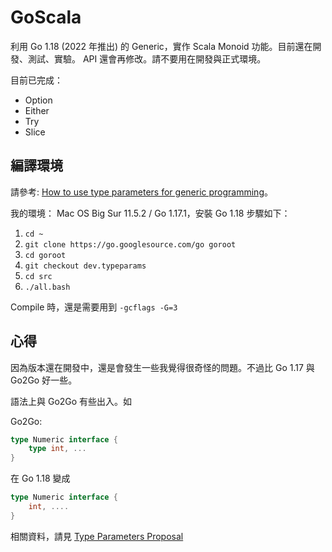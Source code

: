 #  GoScala

利用 Go 1.18 (2022 年推出) 的 Generic，實作 Scala Monoid 功能。目前還在開發、測試、實驗。 API 還會再修改。請不要用在開發與正式環境。

目前已完成：

- Option
- Either
- Try
- Slice


## 編譯環境

請參考: [How to use type parameters for generic programming](https://www.jetbrains.com/help/go/how-to-use-type-parameters-for-generic-programming.html)。

我的環境： Mac OS Big Sur 11.5.2 / Go 1.17.1，安裝 Go 1.18 步驟如下：

1. `cd ~`
1. `git clone https://go.googlesource.com/go goroot`
1. `cd goroot`
1. `git checkout dev.typeparams`
1. `cd src`
1. `./all.bash`

Compile 時，還是需要用到 `-gcflags -G=3`

## 心得

因為版本還在開發中，還是會發生一些我覺得很奇怪的問題。不過比 Go 1.17 與 Go2Go 好一些。

語法上與 Go2Go 有些出入。如

Go2Go:

```go
type Numeric interface {
    type int, ...
}
```

在 Go 1.18 變成

```go
type Numeric interface {
    int, ....
}
```

相關資料，請見 [Type Parameters Proposal](https://go.googlesource.com/proposal/+/refs/heads/master/design/43651-type-parameters.md)